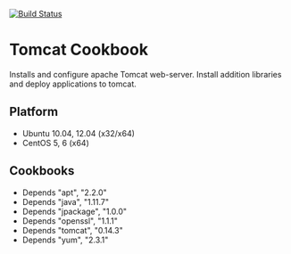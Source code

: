 [![Build Status](https://travis-ci.org/jollyrojer/tomcat-component.png?branch=master)](https://travis-ci.org/jollyrojer/tomcat-component)

Tomcat Cookbook
==============
Installs and configure apache Tomcat web-server.
Install addition libraries and deploy applications to tomcat.

Platform
--------
- Ubuntu 10.04, 12.04 (x32/x64)
- CentOS 5, 6 (x64)

Cookbooks
---------
- Depends "apt", "2.2.0"
- Depends "java", "1.11.7"
- Depends "jpackage", "1.0.0"
- Depends "openssl", "1.1.1"
- Depends "tomcat", "0.14.3"
- Depends "yum", "2.3.1"
